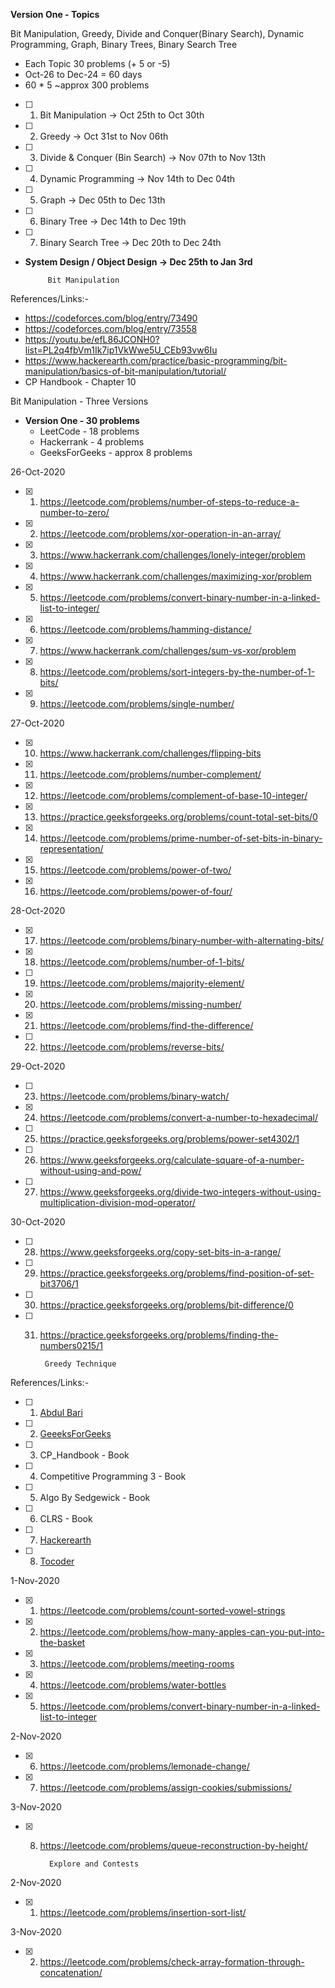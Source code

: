 
**Version One - Topics**

Bit Manipulation, Greedy, Divide and Conquer(Binary Search), Dynamic Programming,
Graph, Binary Trees, Binary Search Tree

* Each Topic 30 problems (+ 5 or -5)
* Oct-26 to Dec-24 = 60 days
* 60 * 5 ~approx 300 problems

- [ ] 1. Bit Manipulation                  -> Oct 25th to Oct 30th
- [ ] 2. Greedy                            -> Oct 31st to Nov 06th
- [ ] 3. Divide & Conquer (Bin Search)     -> Nov 07th to Nov 13th
- [ ] 4. Dynamic Programming               -> Nov 14th to Dec 04th
- [ ] 5. Graph                             -> Dec 05th to Dec 13th
- [ ] 6. Binary Tree                       -> Dec 14th to Dec 19th
- [ ] 7. Binary Search Tree                -> Dec 20th to Dec 24th
* **System Design / Object Design     -> Dec 25th to Jan 3rd**


           Bit Manipulation

References/Links:-
* https://codeforces.com/blog/entry/73490
* https://codeforces.com/blog/entry/73558
* https://youtu.be/efL86JCONH0?list=PL2q4fbVm1Ik7ip1VkWwe5U_CEb93vw6Iu
* https://www.hackerearth.com/practice/basic-programming/bit-manipulation/basics-of-bit-manipulation/tutorial/
* CP Handbook - Chapter 10

Bit Manipulation - Three Versions
* **Version One - 30 problems**
    * LeetCode   		- 18 problems
    * Hackerrank 		-  4 problems
    * GeeksForGeeks 	-  approx 8 problems

26-Oct-2020
- [x] 1. https://leetcode.com/problems/number-of-steps-to-reduce-a-number-to-zero/
- [x] 2. https://leetcode.com/problems/xor-operation-in-an-array/
- [x] 3. https://www.hackerrank.com/challenges/lonely-integer/problem
- [x] 4. https://www.hackerrank.com/challenges/maximizing-xor/problem
- [x] 5. https://leetcode.com/problems/convert-binary-number-in-a-linked-list-to-integer/
- [x] 6. https://leetcode.com/problems/hamming-distance/
- [x] 7. https://www.hackerrank.com/challenges/sum-vs-xor/problem
- [x] 8. https://leetcode.com/problems/sort-integers-by-the-number-of-1-bits/
- [x] 9. https://leetcode.com/problems/single-number/

27-Oct-2020
- [x] 10. https://www.hackerrank.com/challenges/flipping-bits
- [x] 11. https://leetcode.com/problems/number-complement/
- [x] 12. https://leetcode.com/problems/complement-of-base-10-integer/
- [x] 13. https://practice.geeksforgeeks.org/problems/count-total-set-bits/0
- [x] 14. https://leetcode.com/problems/prime-number-of-set-bits-in-binary-representation/
- [x] 15. https://leetcode.com/problems/power-of-two/
- [x] 16. https://leetcode.com/problems/power-of-four/

28-Oct-2020
- [x] 17. https://leetcode.com/problems/binary-number-with-alternating-bits/
- [x] 18. https://leetcode.com/problems/number-of-1-bits/
- [ ] 19. https://leetcode.com/problems/majority-element/
- [x] 20. https://leetcode.com/problems/missing-number/
- [x] 21. https://leetcode.com/problems/find-the-difference/
- [ ] 22. https://leetcode.com/problems/reverse-bits/

29-Oct-2020
- [ ] 23. https://leetcode.com/problems/binary-watch/
- [x] 24. https://leetcode.com/problems/convert-a-number-to-hexadecimal/
- [ ] 25. https://practice.geeksforgeeks.org/problems/power-set4302/1
- [ ] 26. https://www.geeksforgeeks.org/calculate-square-of-a-number-without-using-and-pow/
- [ ] 27. https://www.geeksforgeeks.org/divide-two-integers-without-using-multiplication-division-mod-operator/

30-Oct-2020
- [ ] 28. https://www.geeksforgeeks.org/copy-set-bits-in-a-range/
- [ ] 29. https://practice.geeksforgeeks.org/problems/find-position-of-set-bit3706/1
- [ ] 30. https://practice.geeksforgeeks.org/problems/bit-difference/0
- [ ] 31. https://practice.geeksforgeeks.org/problems/finding-the-numbers0215/1


           Greedy Technique

References/Links:-

- [ ] 1. [Abdul Bari](https://youtu.be/ARvQcqJ_-NY?list=PLfFeAJ-vQopt_S5XlayyvDFL_mi2pGJE3)
- [ ] 2. [GeeeksForGeeks](https://www.geeksforgeeks.org/greedy-algorithms/)
- [ ] 3. CP_Handbook - Book
- [ ] 4. Competitive Programming 3 - Book
- [ ] 5. Algo By Sedgewick - Book
- [ ] 6. CLRS - Book
- [ ] 7. [Hackerearth](https://www.hackerearth.com/practice/algorithms/greedy/basics-of-greedy-algorithms/tutorial/)
- [ ] 8. [Tocoder](https://www.topcoder.com/community/competitive-programming/tutorials/greedy-is-good/)

1-Nov-2020
- [x] 1. https://leetcode.com/problems/count-sorted-vowel-strings
- [x] 2. https://leetcode.com/problems/how-many-apples-can-you-put-into-the-basket
- [x] 3. https://leetcode.com/problems/meeting-rooms
- [x] 4. https://leetcode.com/problems/water-bottles
- [x] 5. https://leetcode.com/problems/convert-binary-number-in-a-linked-list-to-integer

2-Nov-2020
- [x] 6. https://leetcode.com/problems/lemonade-change/
- [x] 7. https://leetcode.com/problems/assign-cookies/submissions/

3-Nov-2020
- [x] 8. https://leetcode.com/problems/queue-reconstruction-by-height/


           Explore and Contests


2-Nov-2020
- [x] 1. https://leetcode.com/problems/insertion-sort-list/

3-Nov-2020
- [x] 2. https://leetcode.com/problems/check-array-formation-through-concatenation/